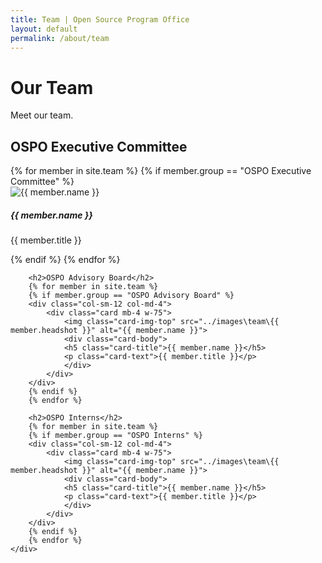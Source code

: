 ```yaml
---
title: Team | Open Source Program Office
layout: default
permalink: /about/team
---
```

	
<h1 class="page-title uw-mini-bar">Our Team</h1>
<p class="page-description">Meet our team.</p>

<div class="d-flex flex-col">
	<div class="row m-md-auto">
		<h2>OSPO Executive Committee</h2>
		{% for member in site.team %}
		{% if member.group == "OSPO Executive Committee" %}
		<div class="col-sm-12 col-md-4">
			<div class="card mb-4 w-75">
				<img class="card-img-top" src="../images\team\{{ member.headshot }}" alt="{{ member.name }}">
				<div class="card-body">
				<h5 class="card-title">{{ member.name }}</h5>
				<p class="card-text">{{ member.title }}</p>
				</div>
			</div>
		</div>
		{% endif %}
		{% endfor %}

		<h2>OSPO Advisory Board</h2>
		{% for member in site.team %}
		{% if member.group == "OSPO Advisory Board" %}
		<div class="col-sm-12 col-md-4">
			<div class="card mb-4 w-75">
				<img class="card-img-top" src="../images\team\{{ member.headshot }}" alt="{{ member.name }}">
				<div class="card-body">
				<h5 class="card-title">{{ member.name }}</h5>
				<p class="card-text">{{ member.title }}</p>
				</div>
			</div>
		</div>
		{% endif %}
		{% endfor %}

		<h2>OSPO Interns</h2>
		{% for member in site.team %}
		{% if member.group == "OSPO Interns" %}
		<div class="col-sm-12 col-md-4">
			<div class="card mb-4 w-75">
				<img class="card-img-top" src="../images\team\{{ member.headshot }}" alt="{{ member.name }}">
				<div class="card-body">
				<h5 class="card-title">{{ member.name }}</h5>
				<p class="card-text">{{ member.title }}</p>
				</div>
			</div>
		</div>
		{% endif %}
		{% endfor %}
	</div>
</div>